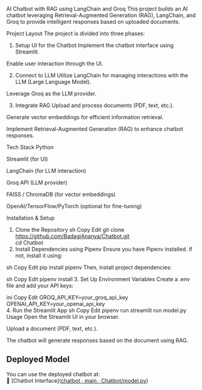 AI Chatbot with RAG using LangChain and Groq
This project builds an AI chatbot leveraging Retrieval-Augmented Generation (RAG), LangChain, and Groq to provide intelligent responses based on uploaded documents.

Project Layout
The project is divided into three phases:

1. Setup UI for the Chatbot
Implement the chatbot interface using Streamlit.

Enable user interaction through the UI.

2. Connect to LLM
Utilize LangChain for managing interactions with the LLM (Large Language Model).

Leverage Groq as the LLM provider.

3. Integrate RAG
Upload and process documents (PDF, text, etc.).

Generate vector embeddings for efficient information retrieval.

Implement Retrieval-Augmented Generation (RAG) to enhance chatbot responses.

Tech Stack
Python

Streamlit (for UI)

LangChain (for LLM interaction)

Groq API (LLM provider)

FAISS / ChromaDB (for vector embeddings)

OpenAI/TensorFlow/PyTorch (optional for fine-tuning)

Installation & Setup
1. Clone the Repository
sh
Copy
Edit
git clone https://github.com/BadagiAnanya/Chatbot.git  
cd Chatbot
2. Install Dependencies using Pipenv
Ensure you have Pipenv installed. If not, install it using:

sh
Copy
Edit
pip install pipenv
Then, install project dependencies:

sh
Copy
Edit
pipenv install
3. Set Up Environment Variables
Create a .env file and add your API keys:

ini
Copy
Edit
GROQ_API_KEY=your_groq_api_key  
OPENAI_API_KEY=your_openai_api_key  
4. Run the Streamlit App
sh
Copy
Edit
pipenv run streamlit run model.py
Usage
Open the Streamlit UI in your browser.

Upload a document (PDF, text, etc.).

The chatbot will generate responses based on the document using RAG.

## **Deployed Model**  
You can use the deployed chatbot at:  
📌 [Chatbot Interface]([chatbot ∙ main ∙ Chatbot/model.py](https://chatbot-version01.streamlit.app/))
